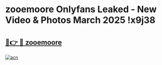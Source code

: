 # zooemoore Onlyfans Leaked - New Video & Photos March 2025 !x9j38

# <h2><a href="https://qw46nk.iuczelnia.edu.pl?title=zooemoore&ref=x9j38">🔗👉 🔴 zooemoore</a></h2>

[![acn](https://github.com/user-attachments/assets/0f9c940e-d8b0-45ae-aac7-cd30a18b3e1c)](https://qw46nk.iuczelnia.edu.pl?title=zooemoore&ref=x9j38)

